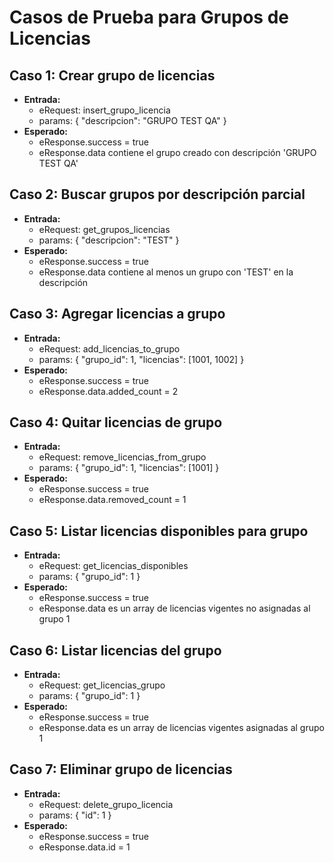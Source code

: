 # Casos de Prueba para Grupos de Licencias

## Caso 1: Crear grupo de licencias
- **Entrada:**
  - eRequest: insert_grupo_licencia
  - params: { "descripcion": "GRUPO TEST QA" }
- **Esperado:**
  - eResponse.success = true
  - eResponse.data contiene el grupo creado con descripción 'GRUPO TEST QA'

## Caso 2: Buscar grupos por descripción parcial
- **Entrada:**
  - eRequest: get_grupos_licencias
  - params: { "descripcion": "TEST" }
- **Esperado:**
  - eResponse.success = true
  - eResponse.data contiene al menos un grupo con 'TEST' en la descripción

## Caso 3: Agregar licencias a grupo
- **Entrada:**
  - eRequest: add_licencias_to_grupo
  - params: { "grupo_id": 1, "licencias": [1001, 1002] }
- **Esperado:**
  - eResponse.success = true
  - eResponse.data.added_count = 2

## Caso 4: Quitar licencias de grupo
- **Entrada:**
  - eRequest: remove_licencias_from_grupo
  - params: { "grupo_id": 1, "licencias": [1001] }
- **Esperado:**
  - eResponse.success = true
  - eResponse.data.removed_count = 1

## Caso 5: Listar licencias disponibles para grupo
- **Entrada:**
  - eRequest: get_licencias_disponibles
  - params: { "grupo_id": 1 }
- **Esperado:**
  - eResponse.success = true
  - eResponse.data es un array de licencias vigentes no asignadas al grupo 1

## Caso 6: Listar licencias del grupo
- **Entrada:**
  - eRequest: get_licencias_grupo
  - params: { "grupo_id": 1 }
- **Esperado:**
  - eResponse.success = true
  - eResponse.data es un array de licencias vigentes asignadas al grupo 1

## Caso 7: Eliminar grupo de licencias
- **Entrada:**
  - eRequest: delete_grupo_licencia
  - params: { "id": 1 }
- **Esperado:**
  - eResponse.success = true
  - eResponse.data.id = 1
